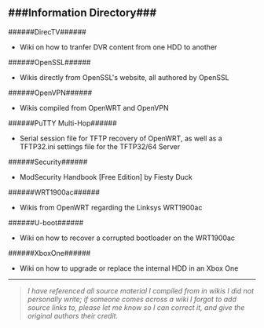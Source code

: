 ###Information Directory###
---
######DirecTV######
- Wiki on how to tranfer DVR content from one HDD to another

######OpenSSL######
- Wikis directly from OpenSSL's website, all authored by OpenSSL

######OpenVPN######
- Wikis compiled from OpenWRT and OpenVPN

######PuTTY Multi-Hop######
- Serial session file for TFTP recovery of OpenWRT, as well as a TFTP32.ini settings file for the TFTP32/64 Server

######Security######
- ModSecurity Handbook [Free Edition] by Fiesty Duck
 
######WRT1900ac######
- Wikis from OpenWRT regarding the Linksys WRT1900ac

######U-boot######
- Wiki on how to recover a corrupted bootloader on the WRT1900ac
  
######XboxOne######
- Wiki on how to upgrade or replace the internal HDD in an Xbox One


---
> _I have referenced all source material I compiled from in wikis I did not personally write; if someone comes across a wiki I forgot
> to add source links to, please let me know so I can correct it, and give the original authors their credit._
